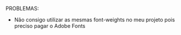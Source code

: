 PROBLEMAS:
- Não consigo utilizar as mesmas font-weights no meu projeto pois preciso pagar o Adobe Fonts